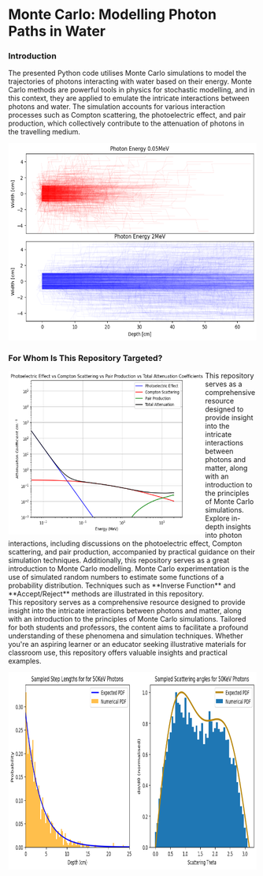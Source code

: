 # Monte Carlo: Modelling Photon Paths in Water

### Introduction
The presented Python code utilises Monte Carlo simulations to model the trajectories of photons interacting with water based on their energy. Monte Carlo methods are powerful tools in physics for stochastic modelling, and in this context, they are applied to emulate the intricate interactions between photons and water. The simulation accounts for various interaction processes such as Compton scattering, the photoelectric effect, and pair production, which collectively contribute to the attenuation of photons in the travelling medium.

<p align="center">
  <img height = 400 src="Images/photon_paths.png"
</p>



### For Whom Is This Repository Targeted?
<img height = "330" width = "400"  align ="left" src="Images/attenuation.png">
<br\>
This repository serves as a comprehensive resource designed to provide insight into the intricate interactions between photons and matter, along with an introduction to the principles of Monte Carlo simulations. 
<br>
Explore in-depth insights into photon interactions, including discussions on the photoelectric effect, Compton scattering, and pair production, accompanied by practical guidance on their simulation techniques. Additionally, this repository serves as a great introduction to Monte Carlo modelling. Monte Carlo experimentation is the use of simulated random numbers to estimate some functions of a probability distribution. Techniques such as **Inverse Function** and **Accept/Reject** methods are illustrated in this repository.
<br>
This repository serves as a comprehensive resource designed to provide insight into the intricate interactions between photons and matter, along with an introduction to the principles of Monte Carlo simulations. Tailored for both students and professors, the content aims to facilitate a profound understanding of these phenomena and simulation techniques. Whether you're an aspiring learner or an educator seeking illustrative materials for classroom use, this repository offers valuable insights and practical examples.

<p align="center">
  <img height = "400" src="Images/monte_carlo.png">
</p>
